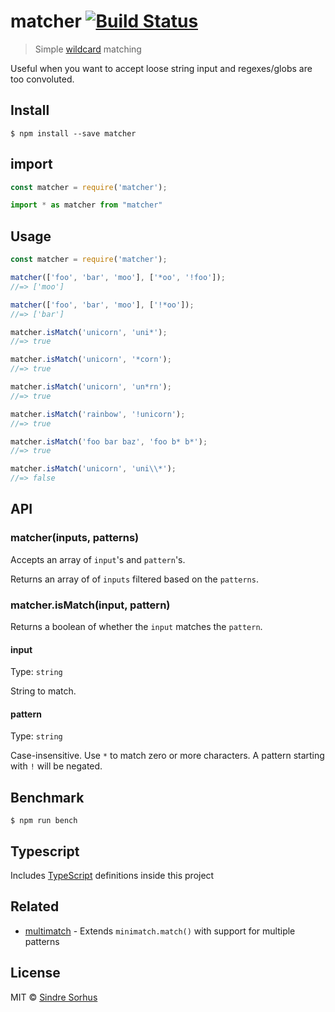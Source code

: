 # matcher [![Build Status](https://travis-ci.org/sindresorhus/matcher.svg?branch=master)](https://travis-ci.org/sindresorhus/matcher)

> Simple [wildcard](https://en.wikipedia.org/wiki/Wildcard_character) matching

Useful when you want to accept loose string input and regexes/globs are too convoluted.


## Install

```
$ npm install --save matcher
```

## import

```js
const matcher = require('matcher');
```

```js
import * as matcher from "matcher"
```

## Usage

```js
const matcher = require('matcher');

matcher(['foo', 'bar', 'moo'], ['*oo', '!foo']);
//=> ['moo']

matcher(['foo', 'bar', 'moo'], ['!*oo']);
//=> ['bar']

matcher.isMatch('unicorn', 'uni*');
//=> true

matcher.isMatch('unicorn', '*corn');
//=> true

matcher.isMatch('unicorn', 'un*rn');
//=> true

matcher.isMatch('rainbow', '!unicorn');
//=> true

matcher.isMatch('foo bar baz', 'foo b* b*');
//=> true

matcher.isMatch('unicorn', 'uni\\*');
//=> false
```


## API

### matcher(inputs, patterns)

Accepts an array of `input`'s and `pattern`'s.

Returns an array of of `inputs` filtered based on the `patterns`.

### matcher.isMatch(input, pattern)

Returns a boolean of whether the `input` matches the `pattern`.

#### input

Type: `string`

String to match.

#### pattern

Type: `string`

Case-insensitive. Use `*` to match zero or more characters. A pattern starting with `!` will be negated.


## Benchmark

```
$ npm run bench
```

## Typescript

Includes [TypeScript](http://typescriptlang.org) definitions inside this project

## Related

- [multimatch](https://github.com/sindresorhus/multimatch) - Extends `minimatch.match()` with support for multiple patterns


## License

MIT © [Sindre Sorhus](https://sindresorhus.com)

